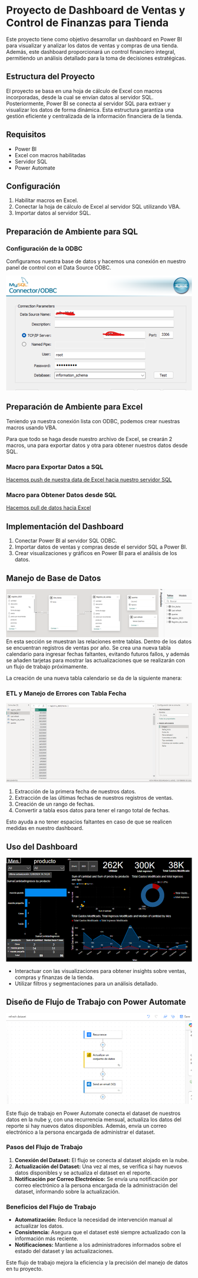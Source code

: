 # Proyecto de Dashboard de Ventas y Control de Finanzas para Tienda

Este proyecto tiene como objetivo desarrollar un dashboard en Power BI para visualizar y analizar los datos de ventas y compras de una tienda. Además, este dashboard proporcionará un control financiero integral, permitiendo un análisis detallado para la toma de decisiones estratégicas.

## Estructura del Proyecto
El proyecto se basa en una hoja de cálculo de Excel con macros incorporadas, desde la cual se envían datos al servidor SQL. Posteriormente, Power BI se conecta al servidor SQL para extraer y visualizar los datos de forma dinámica. Esta estructura garantiza una gestión eficiente y centralizada de la información financiera de la tienda.

## Requisitos
- Power BI
- Excel con macros habilitadas
- Servidor SQL
- Power Automate

## Configuración
1. Habilitar macros en Excel.
2. Conectar la hoja de cálculo de Excel al servidor SQL utilizando VBA.
3. Importar datos al servidor SQL.

## Preparación de Ambiente para SQL
### Configuración de la ODBC
Configuramos nuestra base de datos y hacemos una conexión en nuestro panel de control con el Data Source ODBC.

![Conexión ODBC](imgs/Connecotodbc.png)

## Preparación de Ambiente para Excel
Teniendo ya nuestra conexión lista con ODBC, podemos crear nuestras macros usando VBA. 

Para que todo se haga desde nuestro archivo de Excel, se crearán 2 macros, una para exportar datos y otra para obtener nuestros datos desde SQL.
### Macro para Exportar Datos a SQL
[Hacemos push de nuestra data de Excel hacia nuestro servidor SQL](Macros/ExportDataToExcel.vba)

### Macro para Obtener Datos desde SQL
[Hacemos pull de datos hacia Excel](Macros/GetDataFromODBC.vba)

## Implementación del Dashboard
1. Conectar Power BI al servidor SQL ODBC.
2. Importar datos de ventas y compras desde el servidor SQL a Power BI.
3. Crear visualizaciones y gráficos en Power BI para el análisis de los datos.

## Manejo de Base de Datos
![Manejo de bases de datos](imgs/manejoBaseDeDatos.png)
En esta sección se muestran las relaciones entre tablas. Dentro de los datos se encuentran registros de ventas por año. Se crea una nueva tabla calendario para ingresar fechas faltantes, evitando futuros fallos, y además se añaden tarjetas para mostrar las actualizaciones que se realizarán con un flujo de trabajo próximamente.

La creación de una nueva tabla calendario se da de la siguiente manera:

### ETL y Manejo de Errores con Tabla Fecha
![Diseño de tabla fechas con consultas DAX](imgs/consultasParaCreacionTablaFechas.png)
1. Extracción de la primera fecha de nuestros datos.
2. Extracción de las últimas fechas de nuestros registros de ventas.
3. Creación de un rango de fechas.
4. Convertir a tabla esos datos para tener el rango total de fechas.

Esto ayuda a no tener espacios faltantes en caso de que se realicen medidas en nuestro dashboard.

## Uso del Dashboard

![Dashboard Principal](imgs/dashboardPrincipal.png)
- Interactuar con las visualizaciones para obtener insights sobre ventas, compras y finanzas de la tienda.
- Utilizar filtros y segmentaciones para un análisis detallado.


## Diseño de Flujo de Trabajo con Power Automate

![Flujo de trabajo para refrescar el dataset](imgs/WorkflowRefreshDataset.png)

Este flujo de trabajo en Power Automate conecta el dataset de nuestros datos en la nube y, con una recurrencia mensual, actualiza los datos del reporte si hay nuevos datos disponibles. Además, envía un correo electrónico a la persona encargada de administrar el dataset.

### Pasos del Flujo de Trabajo
1. **Conexión del Dataset:** El flujo se conecta al dataset alojado en la nube.
2. **Actualización del Dataset:** Una vez al mes, se verifica si hay nuevos datos disponibles y se actualiza el dataset en el reporte.
3. **Notificación por Correo Electrónico:** Se envía una notificación por correo electrónico a la persona encargada de la administración del dataset, informando sobre la actualización.

### Beneficios del Flujo de Trabajo
- **Automatización:** Reduce la necesidad de intervención manual al actualizar los datos.
- **Consistencia:** Asegura que el dataset esté siempre actualizado con la información más reciente.
- **Notificaciones:** Mantiene a los administradores informados sobre el estado del dataset y las actualizaciones.

Este flujo de trabajo mejora la eficiencia y la precisión del manejo de datos en tu proyecto.
